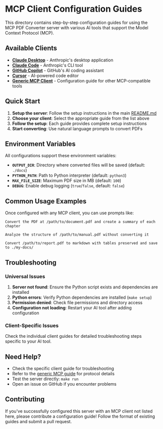 # MCP Client Configuration Guides

This directory contains step-by-step configuration guides for using the MCP PDF Converter server with various AI tools that support the Model Context Protocol (MCP).

## Available Clients

- **[Claude Desktop](claude-desktop.md)** - Anthropic's desktop application
- **[Claude Code](claude-code.md)** - Anthropic's CLI tool  
- **[GitHub Copilot](github-copilot.md)** - GitHub's AI coding assistant
- **[Cursor](cursor.md)** - AI-powered code editor
- **[Generic MCP Client](generic-mcp.md)** - Configuration guide for other MCP-compatible tools

## Quick Start

1. **Setup the server**: Follow the setup instructions in the main [README.md](../README.md)
2. **Choose your client**: Select the appropriate guide from the list above
3. **Follow the setup**: Each guide provides complete setup instructions
4. **Start converting**: Use natural language prompts to convert PDFs

## Environment Variables

All configurations support these environment variables:

- **`OUTPUT_DIR`**: Directory where converted files will be saved (default: `./docs`)
- **`PYTHON_PATH`**: Path to Python interpreter (default: `python3`)
- **`MAX_FILE_SIZE`**: Maximum PDF size in MB (default: `100`)
- **`DEBUG`**: Enable debug logging (`true`/`false`, default: `false`)

## Common Usage Examples

Once configured with any MCP client, you can use prompts like:

```
Convert the PDF at /path/to/document.pdf and create a summary of each chapter
```

```
Analyze the structure of /path/to/manual.pdf without converting it
```

```
Convert /path/to/report.pdf to markdown with tables preserved and save to ./my-docs/
```

## Troubleshooting

### Universal Issues

1. **Server not found**: Ensure the Python script exists and dependencies are installed
2. **Python errors**: Verify Python dependencies are installed (`make setup`)
3. **Permission denied**: Check file permissions and directory access
4. **Configuration not loading**: Restart your AI tool after adding configuration

### Client-Specific Issues

Check the individual client guides for detailed troubleshooting steps specific to your AI tool.

## Need Help?

- Check the specific client guide for troubleshooting
- Refer to the [generic MCP guide](generic-mcp.md) for protocol details
- Test the server directly: `make run`
- Open an issue on GitHub if you encounter problems

## Contributing

If you've successfully configured this server with an MCP client not listed here, please contribute a configuration guide! Follow the format of existing guides and submit a pull request.
